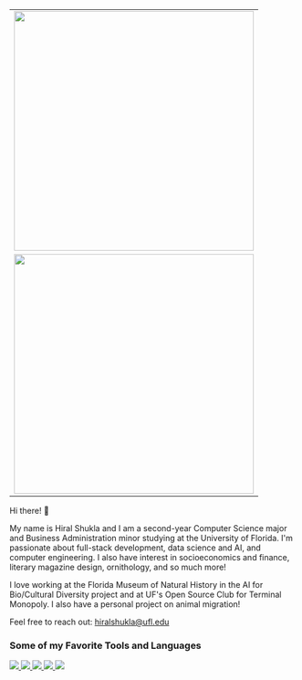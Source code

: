 <table border="0" align="right">
  <tr>
    <td><img src="http://github-profile-summary-cards.vercel.app/api/cards/stats?username=hiralshukla&theme=default" width="420"/> </td>
  </tr>
  <tr>
  </tr>
  <tr>
   <td><img src="http://github-profile-summary-cards.vercel.app/api/cards/repos-per-language?username=hiralshukla&theme=default" width=420></td>
  </tr>
</table>
<div align="left">
Hi there! 👋 


My name is Hiral Shukla and I am a second-year Computer Science major and Business Administration minor studying at the University of Florida. I'm passionate about full-stack development, data science and AI, and computer engineering. I also have interest in socioeconomics and finance, literary magazine design, ornithology, and so much more!  

I love working at the Florida Museum of Natural History in the AI for Bio/Cultural Diversity project and at UF's Open Source Club for Terminal Monopoly. I also have a personal project on animal migration!

Feel free to reach out: hiralshukla@ufl.edu

<h3> Some of my Favorite Tools and Languages </h3>
<p align="left">
  <a href="https://skillicons.dev">
    <img src="https://skillicons.dev/icons?i=react,html,css,javascript"/>
    <img src="https://skillicons.dev/icons?i=python,cpp,bash,flask"/>
    <img src="https://skillicons.dev/icons?i=r,java,git,vscode"/>
    <img src="https://skillicons.dev/icons?i=figma,pycharm,clion,powershell"/>
    <img src="https://skillicons.dev/icons?i=docker,postgresql,vite,ubuntu"/>
  </a>
</p>
</div>
<br>




